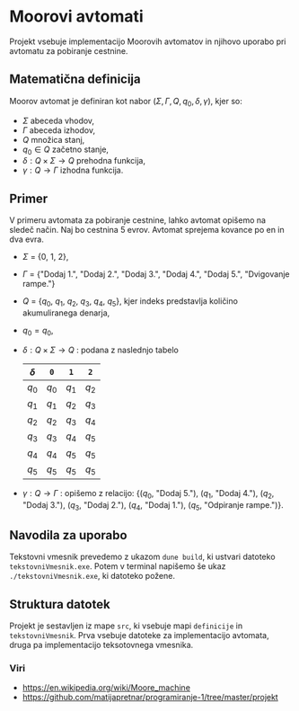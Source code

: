 # Moorovi avtomati

Projekt vsebuje implementacijo Moorovih avtomatov in njihovo uporabo pri avtomatu za pobiranje cestnine.

## Matematična definicija

Moorov avtomat je definiran kot nabor $(\Sigma, \Gamma, Q, q_0, \delta, \gamma)$, kjer so:

- $\Sigma$ abeceda vhodov,
- $\Gamma$ abeceda izhodov,
- $Q$ množica stanj,
- $q_0 \in Q$ začetno stanje,
- $\delta : Q \times \Sigma \to Q$ prehodna funkcija,
- $\gamma : Q \to \Gamma$ izhodna funkcija.

## Primer

V primeru avtomata za pobiranje cestnine, lahko avtomat opišemo na sledeč način.
Naj bo cestnina 5 evrov. Avtomat sprejema kovance po en in dva evra.

- $\Sigma$ = {0, 1, 2},
- $\Gamma$ = {"Dodaj 1.", "Dodaj 2.", "Dodaj 3.", "Dodaj 4.", "Dodaj 5.", "Dvigovanje rampe."}
- $Q$ = {$q_0$, $q_1$, $q_2$, $q_3$, $q_4$, $q_5$}, kjer indeks predstavlja količino akumuliranega denarja,
- $q_0 = q_0$,
- $\delta : Q \times \Sigma \to Q$ :
podana z naslednjo tabelo

    | $\delta$ | `0`   | `1`   | `2`   |
    | -------- | ----- | ----- | ----- |
    | $q_0$    | $q_0$ | $q_1$ | $q_2$ |
    | $q_1$    | $q_1$ | $q_2$ | $q_3$ |
    | $q_2$    | $q_2$ | $q_3$ | $q_4$ |
    | $q_3$    | $q_3$ | $q_4$ | $q_5$ |
    | $q_4$    | $q_4$ | $q_5$ | $q_5$ |
    | $q_5$    | $q_5$ | $q_5$ | $q_5$ |


- $\gamma : Q \to \Gamma$ : opišemo z relacijo: {($q_0$, "Dodaj 5."), ($q_1$, "Dodaj 4."), ($q_2$, "Dodaj 3."), ($q_3$, "Dodaj 2."), ($q_4$, "Dodaj 1."), ($q_5$, "Odpiranje rampe.")}.


## Navodila za uporabo

Tekstovni vmesnik prevedemo z ukazom `dune build`, ki ustvari datoteko `tekstovniVmesnik.exe`. Potem v terminal napišemo še ukaz `./tekstovniVmesnik.exe`, ki datoteko požene.

## Struktura datotek

Projekt je sestavljen iz mape `src`, ki vsebuje mapi `definicije` in `tekstovniVmesnik`.
Prva vsebuje datoteke za implementacijo avtomata, druga pa implementacijo teksotovnega vmesnika.

### Viri
- https://en.wikipedia.org/wiki/Moore_machine
- https://github.com/matijapretnar/programiranje-1/tree/master/projekt